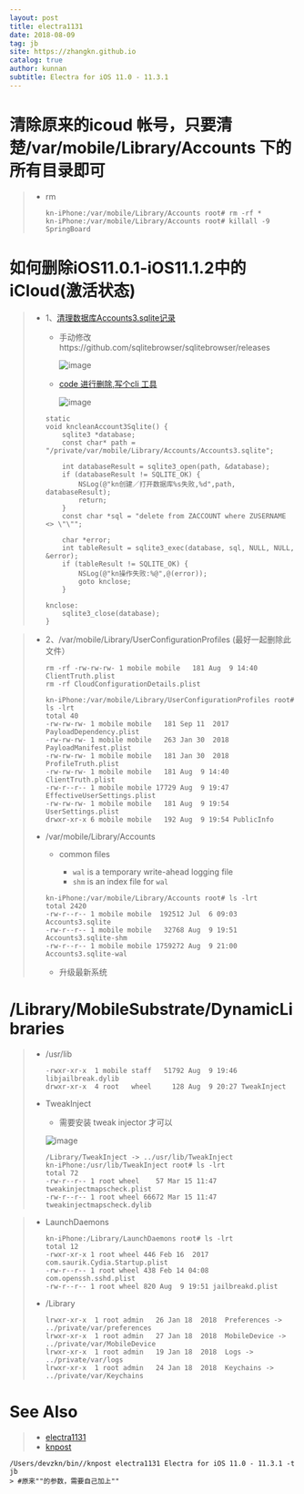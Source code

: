 ```yaml
---
layout: post
title: electra1131
date: 2018-08-09
tag: jb
site: https://zhangkn.github.io
catalog: true
author: kunnan
subtitle: Electra for iOS 11.0 - 11.3.1
---
```




# 清除原来的icoud 帐号，只要清楚/var/mobile/Library/Accounts 下的所有目录即可

> * rm
>
>   ```
>   kn-iPhone:/var/mobile/Library/Accounts root# rm -rf *
>   kn-iPhone:/var/mobile/Library/Accounts root# killall -9 SpringBoard
>   ```
>
>   

#  如何删除iOS11.0.1-iOS11.1.2中的iCloud(激活状态)



> * 1、[清理数据库Accounts3.sqlite记录 ](https://kowalcj0.github.io/post/2018/ethical-hacking-mobile-devices-and-platforms/)
>
>   * 手动修改https://github.com/sqlitebrowser/sqlitebrowser/releases
>
>     ![image](https://wx3.sinaimg.cn/large/af39b376gy1fu6qk7m9dxj20en09m44j.jpg)
>
>   * [code 进行删除,写个cli 工具](https://github.com/zhangkn/KCdumper)
>
>     ![image](https://wx3.sinaimg.cn/large/af39b376gy1fu6qnbybycj210b0opk01.jpg)
>
>     
>
>     
>
>   ```
>   static
>   void kncleanAccount3Sqlite() {
>       sqlite3 *database;
>       const char* path = "/private/var/mobile/Library/Accounts/Accounts3.sqlite";
>       
>       int databaseResult = sqlite3_open(path, &database);
>       if (databaseResult != SQLITE_OK) {
>           NSLog(@"kn创建／打开数据库%s失败,%d",path, databaseResult);
>           return;
>       }
>       const char *sql = "delete from ZACCOUNT where ZUSERNAME <> \"\"";
>       
>       char *error;
>       int tableResult = sqlite3_exec(database, sql, NULL, NULL, &error);
>       if (tableResult != SQLITE_OK) {
>           NSLog(@"kn操作失败:%@",@(error));
>           goto knclose;
>       }
>       
>   knclose:
>       sqlite3_close(database);
>   }
>   
>   ```
>
>   

> * 2、/var/mobile/Library/UserConfigurationProfiles (最好一起删除此文件）
>
>   ```
>   rm -rf -rw-rw-rw- 1 mobile mobile   181 Aug  9 14:40 ClientTruth.plist
>   rm -rf CloudConfigurationDetails.plist
>   
>   ```
>
>   
>
>   ```
>   kn-iPhone:/var/mobile/Library/UserConfigurationProfiles root# ls -lrt
>   total 40
>   -rw-rw-rw- 1 mobile mobile   181 Sep 11  2017 PayloadDependency.plist
>   -rw-rw-rw- 1 mobile mobile   263 Jan 30  2018 PayloadManifest.plist
>   -rw-rw-rw- 1 mobile mobile   181 Jan 30  2018 ProfileTruth.plist
>   -rw-rw-rw- 1 mobile mobile   181 Aug  9 14:40 ClientTruth.plist
>   -rw-r--r-- 1 mobile mobile 17729 Aug  9 19:47 EffectiveUserSettings.plist
>   -rw-rw-rw- 1 mobile mobile   181 Aug  9 19:54 UserSettings.plist
>   drwxr-xr-x 6 mobile mobile   192 Aug  9 19:54 PublicInfo
>   
>   ```
>
>   
>
> * /var/mobile/Library/Accounts  
>
>   * common files
>
>     - `wal` is a temporary write-ahead logging file
>     - `shm` is an index file for `wal`
>
>      
>
>   
>
>   ```
>   kn-iPhone:/var/mobile/Library/Accounts root# ls -lrt
>   total 2420
>   -rw-r--r-- 1 mobile mobile  192512 Jul  6 09:03 Accounts3.sqlite
>   -rw-r--r-- 1 mobile mobile   32768 Aug  9 19:51 Accounts3.sqlite-shm
>   -rw-r--r-- 1 mobile mobile 1759272 Aug  9 21:00 Accounts3.sqlite-wal
>   
>   ```
>
>   * 升级最新系统

# /Library/MobileSubstrate/DynamicLibraries 

> * /usr/lib 
>
>   ```
>   -rwxr-xr-x  1 mobile staff   51792 Aug  9 19:46 libjailbreak.dylib
>   drwxr-xr-x  4 root   wheel     128 Aug  9 20:27 TweakInject
>   
>   ```
>
>   
>
> * TweakInject 
>
>   *   需要安装 tweak injector 才可以
>
>     ![image](https://ws2.sinaimg.cn/large/af39b376gy1fu3q4or92tj20ku112k0a.jpg)
>
>   ```
>   /Library/TweakInject -> ../usr/lib/TweakInject
>   kn-iPhone:/usr/lib/TweakInject root# ls -lrt
>   total 72
>   -rw-r--r-- 1 root wheel    57 Mar 15 11:47 tweakinjectmapscheck.plist
>   -rw-r--r-- 1 root wheel 66672 Mar 15 11:47 tweakinjectmapscheck.dylib
>   
>   ```
>
>   

> * LaunchDaemons 
>
>   
>
>   ```
>   kn-iPhone:/Library/LaunchDaemons root# ls -lrt
>   total 12
>   -rwxr-xr-x 1 root wheel 446 Feb 16  2017 com.saurik.Cydia.Startup.plist
>   -rw-r--r-- 1 root wheel 438 Feb 14 04:08 com.openssh.sshd.plist
>   -rw-r--r-- 1 root wheel 820 Aug  9 19:51 jailbreakd.plist
>   
>   ```
>
>   
>
> * /Library  
>
>   
>
>   ```
>   lrwxr-xr-x  1 root admin   26 Jan 18  2018  Preferences -> ../private/var/preferences
>   lrwxr-xr-x  1 root admin   27 Jan 18  2018  MobileDevice -> ../private/var/MobileDevice
>   lrwxr-xr-x  1 root admin   19 Jan 18  2018  Logs -> ../private/var/logs
>   lrwxr-xr-x  1 root admin   24 Jan 18  2018  Keychains -> ../private/var/Keychains
>   
>   ```
>
>   

# See Also 

>* [electra1131](https://github.com/zhangkn/electra1131/tree/master/electra1131)
>* [knpost](https://github.com/zhangkn/KNBin/blob/master/knpost) 
>
```
/Users/devzkn/bin//knpost electra1131 Electra for iOS 11.0 - 11.3.1 -t jb
> #原来""的参数，需要自己加上""
```

